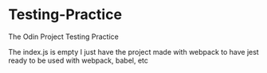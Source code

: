 # Testing-Practice
The Odin Project Testing Practice

The index.js is empty I just have the project made with webpack to have jest ready to be used with webpack, babel, etc
